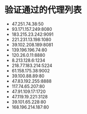 # 验证通过的代理列表

 - 47.251.74.38:50
 - 93.171.157.249:8080
 - 183.215.23.242:9091
 - 221.231.13.198:1080
 - 39.102.208.189:8081
 - 139.196.196.74:80
 - 120.26.0.11:8880
 - 8.213.128.6:1234
 - 218.77.183.214:5224
 - 61.158.175.38:9002
 - 39.100.88.89:80
 - 47.83.192.255:8888
 - 117.74.65.207:80
 - 47.91.109.17:1720
 - 47.119.19.221:3128
 - 39.101.65.228:80
 - 168.196.214.187:80
